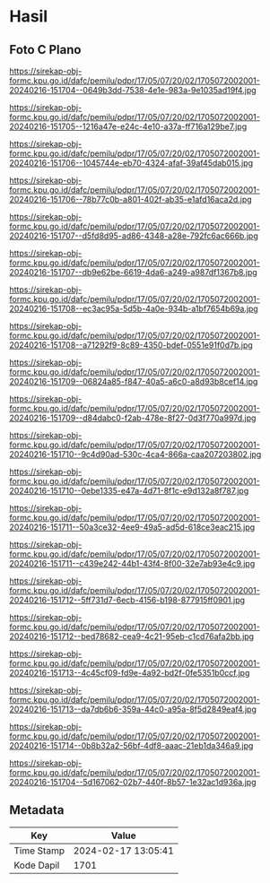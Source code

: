# Hasil

## Foto C Plano

https://sirekap-obj-formc.kpu.go.id/dafc/pemilu/pdpr/17/05/07/20/02/1705072002001-20240216-151704--0649b3dd-7538-4e1e-983a-9e1035ad19f4.jpg

https://sirekap-obj-formc.kpu.go.id/dafc/pemilu/pdpr/17/05/07/20/02/1705072002001-20240216-151705--1216a47e-e24c-4e10-a37a-ff716a129be7.jpg

https://sirekap-obj-formc.kpu.go.id/dafc/pemilu/pdpr/17/05/07/20/02/1705072002001-20240216-151706--1045744e-eb70-4324-afaf-39af45dab015.jpg

https://sirekap-obj-formc.kpu.go.id/dafc/pemilu/pdpr/17/05/07/20/02/1705072002001-20240216-151706--78b77c0b-a801-402f-ab35-e1afd16aca2d.jpg

https://sirekap-obj-formc.kpu.go.id/dafc/pemilu/pdpr/17/05/07/20/02/1705072002001-20240216-151707--d5fd8d95-ad86-4348-a28e-792fc6ac666b.jpg

https://sirekap-obj-formc.kpu.go.id/dafc/pemilu/pdpr/17/05/07/20/02/1705072002001-20240216-151707--db9e62be-6619-4da6-a249-a987df1367b8.jpg

https://sirekap-obj-formc.kpu.go.id/dafc/pemilu/pdpr/17/05/07/20/02/1705072002001-20240216-151708--ec3ac95a-5d5b-4a0e-934b-a1bf7654b69a.jpg

https://sirekap-obj-formc.kpu.go.id/dafc/pemilu/pdpr/17/05/07/20/02/1705072002001-20240216-151708--a71292f9-8c89-4350-bdef-0551e91f0d7b.jpg

https://sirekap-obj-formc.kpu.go.id/dafc/pemilu/pdpr/17/05/07/20/02/1705072002001-20240216-151709--06824a85-f847-40a5-a6c0-a8d93b8cef14.jpg

https://sirekap-obj-formc.kpu.go.id/dafc/pemilu/pdpr/17/05/07/20/02/1705072002001-20240216-151709--d84dabc0-f2ab-478e-8f27-0d3f770a997d.jpg

https://sirekap-obj-formc.kpu.go.id/dafc/pemilu/pdpr/17/05/07/20/02/1705072002001-20240216-151710--9c4d90ad-530c-4ca4-866a-caa207203802.jpg

https://sirekap-obj-formc.kpu.go.id/dafc/pemilu/pdpr/17/05/07/20/02/1705072002001-20240216-151710--0ebe1335-e47a-4d71-8f1c-e9d132a8f787.jpg

https://sirekap-obj-formc.kpu.go.id/dafc/pemilu/pdpr/17/05/07/20/02/1705072002001-20240216-151711--50a3ce32-4ee9-49a5-ad5d-618ce3eac215.jpg

https://sirekap-obj-formc.kpu.go.id/dafc/pemilu/pdpr/17/05/07/20/02/1705072002001-20240216-151711--c439e242-44b1-43f4-8f00-32e7ab93e4c9.jpg

https://sirekap-obj-formc.kpu.go.id/dafc/pemilu/pdpr/17/05/07/20/02/1705072002001-20240216-151712--5ff731d7-6ecb-4156-b198-877915ff0901.jpg

https://sirekap-obj-formc.kpu.go.id/dafc/pemilu/pdpr/17/05/07/20/02/1705072002001-20240216-151712--bed78682-cea9-4c21-95eb-c1cd76afa2bb.jpg

https://sirekap-obj-formc.kpu.go.id/dafc/pemilu/pdpr/17/05/07/20/02/1705072002001-20240216-151713--4c45cf09-fd9e-4a92-bd2f-0fe5351b0ccf.jpg

https://sirekap-obj-formc.kpu.go.id/dafc/pemilu/pdpr/17/05/07/20/02/1705072002001-20240216-151713--da7db6b6-359a-44c0-a95a-8f5d2849eaf4.jpg

https://sirekap-obj-formc.kpu.go.id/dafc/pemilu/pdpr/17/05/07/20/02/1705072002001-20240216-151714--0b8b32a2-56bf-4df8-aaac-21eb1da346a9.jpg

https://sirekap-obj-formc.kpu.go.id/dafc/pemilu/pdpr/17/05/07/20/02/1705072002001-20240216-151704--5d167062-02b7-440f-8b57-1e32ac1d936a.jpg


## Metadata

| Key        | Value               |
| ---------- | ------------------- |
| Time Stamp | 2024-02-17 13:05:41 |
| Kode Dapil | 1701                |



